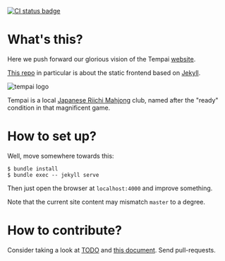 [![CI status badge](https://circleci.com/gh/tempai-dev/tempai.kiev.ua.png?style=shield&circle-token=2c7b7ddd5c0420af50b2f052bb11102b5da9aa7e)](https://circleci.com/gh/tempai-dev/tempai.kiev.ua/tree/master)

# What's this?
Here we push forward our glorious vision of the Tempai [website](http://tempai.kiev.ua).

[This repo] in particular is about the static frontend based on [Jekyll].

![tempai logo](http://i.imgur.com/AGDbUlg.png)

Tempai is a local [Japanese Riichi Mahjong] club, named after the "ready" condition in that magnificent game.

[This repo]: https://github.com/tempai-dev/tempai.kiev.ua
[Jekyll]: https://jekyllrb.com/
[Japanese Riichi Mahjong]: http://mahjong-europe.org/index.php?option=com_content&view=category&layout=blog&id=61&Itemid=64

# How to set up?
Well, move somewhere towards this:

    $ bundle install
    $ bundle exec -- jekyll serve

Then just open the browser at `localhost:4000` and improve something.

Note that the current site content may mismatch `master` to a degree.

# How to contribute?
Consider taking a look at [TODO](TODO.markdown) and [this document](doc/design-and-impl-spec.markdown).
Send pull-requests.
